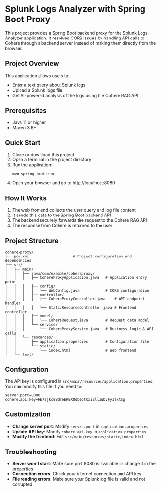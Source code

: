 # Splunk Logs Analyzer with Spring Boot Proxy

This project provides a Spring Boot backend proxy for the Splunk Logs Analyzer application. It resolves CORS issues by handling API calls to Cohere through a backend server instead of making them directly from the browser.

## Project Overview

This application allows users to:
- Enter a text query about Splunk logs
- Upload a Splunk logs file
- Get AI-powered analysis of the logs using the Cohere RAG API

## Prerequisites

- Java 11 or higher
- Maven 3.6+

## Quick Start

1. Clone or download this project
2. Open a terminal in the project directory
3. Run the application:
   ```
   mvn spring-boot:run
   ```
4. Open your browser and go to http://localhost:8080

## How It Works

1. The web frontend collects the user query and log file content
2. It sends this data to the Spring Boot backend API
3. The backend securely forwards the request to the Cohere RAG API
4. The response from Cohere is returned to the user

## Project Structure

```
cohere-proxy/
├── pom.xml                    # Project configuration and dependencies
├── src/
│   ├── main/
│   │   ├── java/com/example/cohereproxy/
│   │   │   ├── CohereProxyApplication.java   # Application entry point
│   │   │   ├── config/
│   │   │   │   └── WebConfig.java            # CORS configuration
│   │   │   ├── controller/
│   │   │   │   ├── CohereProxyController.java    # API endpoint handler
│   │   │   │   └── StaticResourceController.java # Frontend controller
│   │   │   ├── model/
│   │   │   │   └── CohereRequest.java        # Request data model
│   │   │   └── service/
│   │   │       └── CohereProxyService.java   # Business logic & API calls
│   │   └── resources/
│   │       ├── application.properties        # Configuration file
│   │       └── static/
│   │           └── index.html                # Web frontend
│   └── test/
```

## Configuration

The API key is configured in `src/main/resources/application.properties`. You can modify this file if you need to:

```properties
server.port=8080
cohere.api.key=HE7sjkc8BdreEKBXOdD0otKxi2llZuDvFyIlxtSg
```

## Customization

- **Change server port**: Modify `server.port` in `application.properties`
- **Update API key**: Modify `cohere.api.key` in `application.properties`
- **Modify the frontend**: Edit `src/main/resources/static/index.html`

## Troubleshooting

- **Server won't start**: Make sure port 8080 is available or change it in the properties
- **Connection errors**: Check your internet connection and API key
- **File reading errors**: Make sure your Splunk log file is valid and not corrupted
